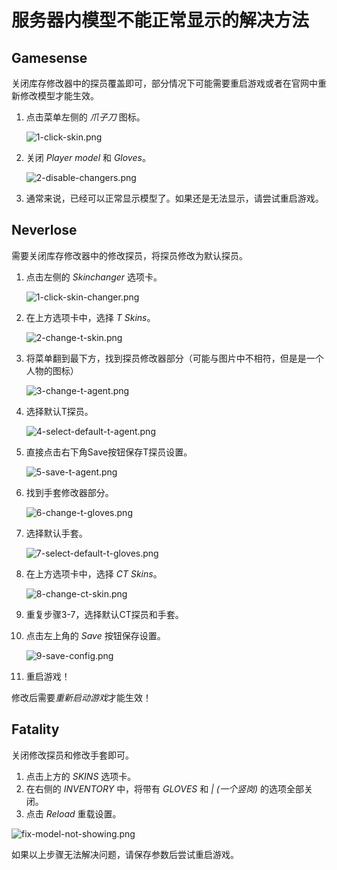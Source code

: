 # 服务器内模型不能正常显示的解决方法

## Gamesense
关闭库存修改器中的探员覆盖即可，部分情况下可能需要重启游戏或者在官网中重新修改模型才能生效。

1. 点击菜单左侧的 *爪子刀* 图标。

   ![1-click-skin.png](../assets/images/gamesense/model-not-showing/1-click-skin.png)

2. 关闭 *Player model* 和 *Gloves*。

   ![2-disable-changers.png](../assets/images/gamesense/model-not-showing/2-disable-changers.png)

3. 通常来说，已经可以正常显示模型了。如果还是无法显示，请尝试重启游戏。

## Neverlose
需要关闭库存修改器中的修改探员，将探员修改为默认探员。

1. 点击左侧的 *Skinchanger* 选项卡。

    ![1-click-skin-changer.png](../assets/images/neverlose/model-not-showing/1-click-skin-changer.png)

2. 在上方选项卡中，选择 *T Skins*。

    ![2-change-t-skin.png](../assets/images/neverlose/model-not-showing/2-change-t-skin.png)

3. 将菜单翻到最下方，找到探员修改器部分（可能与图片中不相符，但是是一个人物的图标）

    ![3-change-t-agent.png](../assets/images/neverlose/model-not-showing/3-change-t-agent.png)

4. 选择默认T探员。

    ![4-select-default-t-agent.png](../assets/images/neverlose/model-not-showing/4-select-default-t-agent.png)

5. 直接点击右下角Save按钮保存T探员设置。

    ![5-save-t-agent.png](../assets/images/neverlose/model-not-showing/5-save-t-agent.png)

6. 找到手套修改器部分。

    ![6-change-t-gloves.png](../assets/images/neverlose/model-not-showing/6-change-t-gloves.png)

7. 选择默认手套。

    ![7-select-default-t-gloves.png](../assets/images/neverlose/model-not-showing/7-select-default-t-gloves.png)

8. 在上方选项卡中，选择 *CT Skins*。

    ![8-change-ct-skin.png](../assets/images/neverlose/model-not-showing/8-change-ct-skin.png)

9. 重复步骤3-7，选择默认CT探员和手套。
10. 点击左上角的 *Save* 按钮保存设置。
    
    ![9-save-config.png](../assets/images/neverlose/model-not-showing/9-save-config.png)

11. 重启游戏！

修改后需要*重新启动游戏*才能生效！

## Fatality
关闭修改探员和修改手套即可。

1. 点击上方的 *SKINS* 选项卡。
2. 在右侧的 *INVENTORY* 中，将带有 *GLOVES* 和 *| (一个竖岗)* 的选项全部关闭。
3. 点击 *Reload* 重载设置。

![fix-model-not-showing.png](../assets/images/fatality/fix-model-not-showing.png)

如果以上步骤无法解决问题，请保存参数后尝试重启游戏。